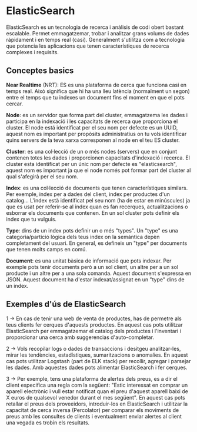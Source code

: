 # ElasticSearch

ElasticSearch es un tecnologia de recerca i anàlisis de codi obert bastant 
escalable. Permet emmagatzemar, trobar i analitzar grans volums de dades
ràpidament i en temps real (casi). Generalment s'utilitza com a tecnologia
que potencia les aplicacions que tenen característiques de recerca complexes
i requisits.

## Conceptes basics

**Near Realtime** (NRT): ES es una plataforma de cerca que funciona
casi en temps real. Això significa que hi ha una lleu latència (normalment
un segon) entre el temps que tu indexes un document fins el moment en que el 
pots cercar.

**Node**: es un servidor que forma part del cluster, emmagatzema les dades
i participa en la indexació i les capacitats de recerca que proporciona el cluster.
El node está identificat per el seu nom per defecte es un UUID, aquest nom
es important per propòsits administratius on tu vols identificar quins servers
de la teva xarxa corresponen al node en el teu ES cluster.

**Cluster**: es una col·lecció de un o més nodes (servers) que en conjunt 
contenen totes les dades i proporcionen capacitats d'indexació i recerca.
El cluster esta identificat per un únic nom per defecte es "elasticsearch",
aquest nom es important ja que el node només pot formar part del cluster 
al qual s'afegirà per el seu nom.

**Index**: es una col·lecció de documents que tenen característiques similars.
Per exemple, index per a dades del client, index per productes d'un catalog...
L'index està identificat pel seu nom (ha de estar en minúscules) ja que
es usat per referir-se al index quan es fan recerques, actualitzacions o esborrar
els documents que contenen. En un sol cluster pots definir els index que tu 
vulguis.

**Type**: dins de un index pots definir un o més "types". Un "type" es una 
categoria/partició lògica dels teus index on la semàntica depèn completament
del usuari. En general, es defineix un "type" per documents que tenen molts
camps en comú.

**Document**: es una unitat bàsica de informació que pots indexar. Per exemple
pots tenir documents però a un sol client, un altre per a un sol producte i un altre
per a una sola comanda. Aquest document s'expressa en JSON. Aquest document
ha d'estar indexat/assignat en un "type" dins de un index.

## Exemples d'ús de ElasticSearch

1 -> En cas de tenir una web de venta de productes, has de permetre
als teus clients fer cerques d'aquests productes. En aquest cas pots
utilitzar ElasticSearch per emmagatzemar el catalog dels productes i 
l'inventari i proporcionar una cerca amb suggerencias d'auto-completar.

2 -> Vols recopilar logs o dades de transaccions i desitgeu analitzar-les,
mirar les tendències, estadístiques, sumaritzacions o anomalies. En aquest cas
pots utilitzar Logstash (part de ELK stack) per recollir, agregar i parsejar
les dades. Amb aquestes dades pots alimentar ElasticSearch i fer cerques.

3 -> Per exemple, tens una plataforma de alertes dels preus, es a dir
el client especifica una regla com la següent: "Estic interessat en comprar
un aparell electrònic i vull estar notificat quan el preu d'aquest aparell 
baixi de X euros de qualsevol venedor durant el mes següent". En aquest cas
pots retallar el preus dels proveeidors, introduir-los en ElasticSearch i 
utilitzar la capacitat de cerca inversa (Percolator) per comparar els moviments
de preus amb les consultes de clients i eventualment enviar alertes al client
una vegada es trobin els resultats.

  
